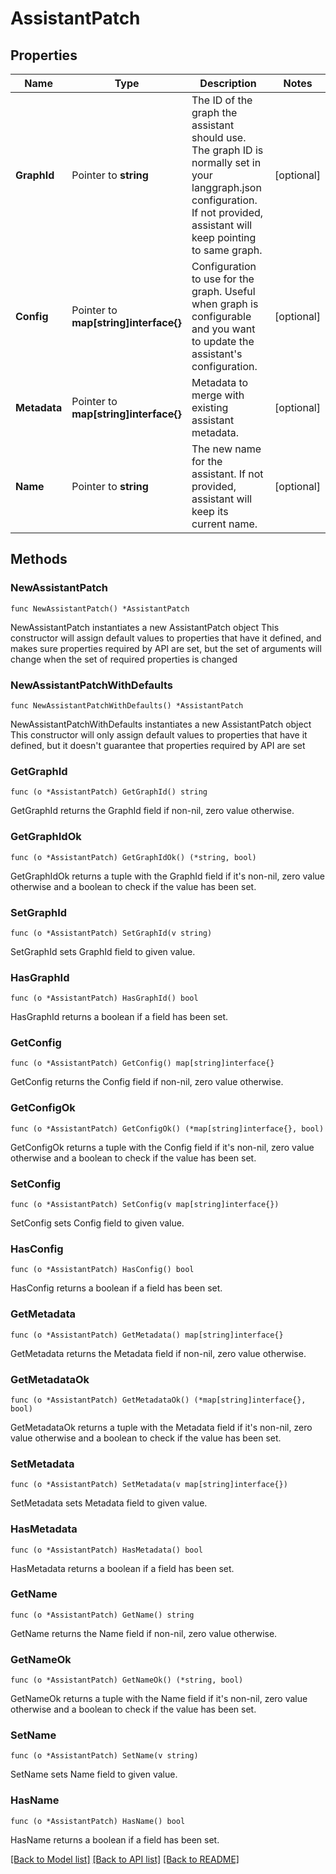 # AssistantPatch

## Properties

Name | Type | Description | Notes
------------ | ------------- | ------------- | -------------
**GraphId** | Pointer to **string** | The ID of the graph the assistant should use. The graph ID is normally set in your langgraph.json configuration. If not provided, assistant will keep pointing to same graph. | [optional] 
**Config** | Pointer to **map[string]interface{}** | Configuration to use for the graph. Useful when graph is configurable and you want to update the assistant&#39;s configuration. | [optional] 
**Metadata** | Pointer to **map[string]interface{}** | Metadata to merge with existing assistant metadata. | [optional] 
**Name** | Pointer to **string** | The new name for the assistant. If not provided, assistant will keep its current name. | [optional] 

## Methods

### NewAssistantPatch

`func NewAssistantPatch() *AssistantPatch`

NewAssistantPatch instantiates a new AssistantPatch object
This constructor will assign default values to properties that have it defined,
and makes sure properties required by API are set, but the set of arguments
will change when the set of required properties is changed

### NewAssistantPatchWithDefaults

`func NewAssistantPatchWithDefaults() *AssistantPatch`

NewAssistantPatchWithDefaults instantiates a new AssistantPatch object
This constructor will only assign default values to properties that have it defined,
but it doesn't guarantee that properties required by API are set

### GetGraphId

`func (o *AssistantPatch) GetGraphId() string`

GetGraphId returns the GraphId field if non-nil, zero value otherwise.

### GetGraphIdOk

`func (o *AssistantPatch) GetGraphIdOk() (*string, bool)`

GetGraphIdOk returns a tuple with the GraphId field if it's non-nil, zero value otherwise
and a boolean to check if the value has been set.

### SetGraphId

`func (o *AssistantPatch) SetGraphId(v string)`

SetGraphId sets GraphId field to given value.

### HasGraphId

`func (o *AssistantPatch) HasGraphId() bool`

HasGraphId returns a boolean if a field has been set.

### GetConfig

`func (o *AssistantPatch) GetConfig() map[string]interface{}`

GetConfig returns the Config field if non-nil, zero value otherwise.

### GetConfigOk

`func (o *AssistantPatch) GetConfigOk() (*map[string]interface{}, bool)`

GetConfigOk returns a tuple with the Config field if it's non-nil, zero value otherwise
and a boolean to check if the value has been set.

### SetConfig

`func (o *AssistantPatch) SetConfig(v map[string]interface{})`

SetConfig sets Config field to given value.

### HasConfig

`func (o *AssistantPatch) HasConfig() bool`

HasConfig returns a boolean if a field has been set.

### GetMetadata

`func (o *AssistantPatch) GetMetadata() map[string]interface{}`

GetMetadata returns the Metadata field if non-nil, zero value otherwise.

### GetMetadataOk

`func (o *AssistantPatch) GetMetadataOk() (*map[string]interface{}, bool)`

GetMetadataOk returns a tuple with the Metadata field if it's non-nil, zero value otherwise
and a boolean to check if the value has been set.

### SetMetadata

`func (o *AssistantPatch) SetMetadata(v map[string]interface{})`

SetMetadata sets Metadata field to given value.

### HasMetadata

`func (o *AssistantPatch) HasMetadata() bool`

HasMetadata returns a boolean if a field has been set.

### GetName

`func (o *AssistantPatch) GetName() string`

GetName returns the Name field if non-nil, zero value otherwise.

### GetNameOk

`func (o *AssistantPatch) GetNameOk() (*string, bool)`

GetNameOk returns a tuple with the Name field if it's non-nil, zero value otherwise
and a boolean to check if the value has been set.

### SetName

`func (o *AssistantPatch) SetName(v string)`

SetName sets Name field to given value.

### HasName

`func (o *AssistantPatch) HasName() bool`

HasName returns a boolean if a field has been set.


[[Back to Model list]](../README.md#documentation-for-models) [[Back to API list]](../README.md#documentation-for-api-endpoints) [[Back to README]](../README.md)


